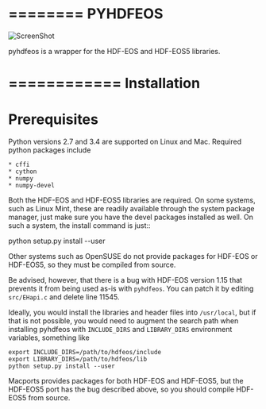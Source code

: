 ========
PYHDFEOS
========

![ScreenShot](https://github.com/quintusdias/pyhdfeos/blob/issue37/docs/source/misr.png)

pyhdfeos is a wrapper for the HDF-EOS and HDF-EOS5 libraries.  


============
Installation
============

Prerequisites
=============
Python versions 2.7 and 3.4 are supported on Linux and Mac.  Required python
packages include

    * cffi
    * cython
    * numpy
    * numpy-devel

Both the HDF-EOS and HDF-EOS5 libraries are required.  On some
systems, such as Linux Mint, these are readily available through
the system package manager, just make sure you have the devel
packages installed as well.  On such a system, the install command is just::

   python setup.py install --user 

Other systems such as OpenSUSE do not provide packages for HDF-EOS or HDF-EOS5,
so they must be compiled from source.

Be advised, however, that there is a bug with HDF-EOS version 1.15
that prevents it from being used as-is with ```pyhdfeos```.  You
can patch it by editing ```src/EHapi.c``` and delete line 11545.

Ideally, you would install the libraries and header files into
```/usr/local```, but if that is not possible, you would need to
augment the search path when installing pyhdfeos with ```INCLUDE_DIRS```
and ```LIBRARY_DIRS``` environment variables, something like

    export INCLUDE_DIRS=/path/to/hdfeos/include
    export LIBRARY_DIRS=/path/to/hdfeos/lib
    python setup.py install --user 

Macports provides packages for both HDF-EOS and HDF-EOS5, but the HDF-EOS5 port
has the bug described above, so you should compile HDF-EOS5 from source.
